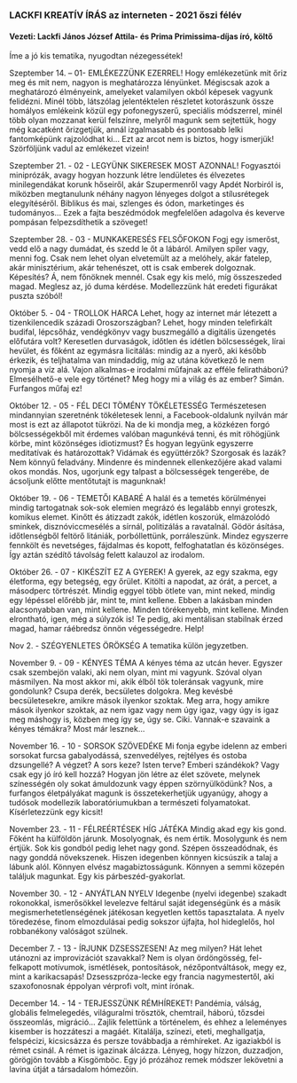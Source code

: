 ### LACKFI KREATÍV ÍRÁS az interneten - 2021 őszi félév
#### Vezeti: Lackfi János József Attila- és Prima Primissima-díjas író, költő

Íme a jó kis tematika, nyugodtan nézegessétek!

Szeptember 14. – 01- EMLÉKEZZÜNK EZERREL!
Hogy emlékezetünk mit őriz meg és mit nem, nagyon is meghatározza lényünket. Mégiscsak azok a meghatározó élményeink, amelyeket valamilyen okból képesek vagyunk felidézni. Minél több, látszólag jelentéktelen részletet kotorászunk össze homályos emlékeink közül egy pofonegyszerű, speciális módszerrel, minél több olyan mozzanat kerül felszínre, melyről magunk sem sejtettük, hogy még kacatként őrizgetjük, annál izgalmasabb és pontosabb lelki fantomképünk rajzolódhat ki… Ezt az arcot nem is biztos, hogy ismerjük! Szörföljünk vadul az emlékezet vizein!

Szeptember 21. - 02 - LEGYÜNK SIKERESEK MOST AZONNAL!
Fogyasztói miniprózák, avagy hogyan hozzunk létre lendületes és élvezetes minilegendákat korunk hőseiről, akár Szupermenről vagy Apdét Norbiról is, miközben megtanulunk néhány nagyon lényeges dolgot a stílusrétegek elegyítéséről. Biblikus és mai, szlenges és ódon, marketinges és tudományos… Ezek a fajta beszédmódok megfelelően adagolva és keverve pompásan felpezsdíthetik a szöveget!

Szeptember 28. - 03 - MUNKAKERESÉS FELSŐFOKON
Fogj egy ismerőst, vedd elő a nagy dumádat, és szedd le őt a lábáról. Amilyen spíler vagy, menni fog. Csak nem lehet olyan elvetemült az a melóhely, akár fatelep, akár minisztérium, akár tehenészet, ott is csak emberek dolgoznak. Képesítés? Á, nem főnöknek mennél. Csak egy kis meló, míg összeszeded magad. Meglesz az, jó duma kérdése. Modellezzünk hát eredeti figurákat puszta szóból!

Október 5. - 04 - TROLLOK HARCA
Lehet, hogy az internet már létezett a tizenkilencedik századi Oroszországban? Lehet, hogy minden telefirkált budifal, lépcsőház, vendégkönyv vagy buszmegálló a digitális üzengetés előfutára volt? Keresetlen durvaságok, időtlen és idétlen bölcsességek, lírai hevület, és főként az egymásra licitálás: mindig az a nyerő, aki később érkezik, és teljhatalma van mindaddig, míg az utána következő le nem nyomja a víz alá. Vajon alkalmas-e irodalmi műfajnak az efféle feliratháború? Elmesélhető-e vele egy történet? Meg hogy mi a világ és az ember? Simán. Furfangos műfaj ez!

Október 12. - 05 - FÉL DECI TÖMÉNY TÖKÉLETESSÉG
Természetesen mindannyian szeretnénk tökéletesek lenni, a Facebook-oldalunk nyilván már most is ezt az állapotot tükrözi. Na de ki mondja meg, a közkézen forgó bölcsességekből mit érdemes valóban magunkévá tenni, és mit röhögjünk körbe, mint közönséges idiotizmust? És hogyan legyünk egyszerre meditatívak és határozottak? Vidámak és együttérzők? Szorgosak és lazák? Nem könnyű feladvány. Mindenre és mindennek ellenkezőjére akad valami okos mondás. Nos, ugorjunk egy talpast a bölcsességek tengerébe, de ácsoljunk előtte mentőtutajt is magunknak!

Október 19. - 06 - TEMETŐI KABARÉ
A halál és a temetés körülményei mindig tartogatnak sok-sok elemien megrázó és legalább ennyi groteszk, komikus elemet. Kinőtt és átizzadt zakók, idétlen koszorúk, elmázolódó sminkek, disznóviccmesélés a sírnál, politizálás a ravatalnál. Gödör ásítása, időtlenségből feltörő litániák, porbóllettünk, porráleszünk. Mindez egyszerre fennkölt és nevetséges, fájdalmas és kopott, felfoghatatlan és közönséges. Így aztán szédítő távolság felett kalauzol az irodalom.

Október 26. - 07 - KIKÉSZÍT EZ A GYEREK!
A gyerek, az egy szakma, egy életforma, egy betegség, egy őrület. Kitölti a napodat, az órát, a percet, a másodperc törtrészét. Mindig eggyel több ötlete van, mint neked, mindig egy lépéssel előrébb jár, mint te, mint kellene. Ebben a lakásban minden alacsonyabban van, mint kellene. Minden törékenyebb, mint kellene. Minden elrontható, igen, még a súlyzók is! Te pedig, aki mentálisan stabilnak érzed magad, hamar ráébredsz önnön végességedre. Help!

Nov 2. - SZÉGYENLETES ÖRÖKSÉG
A tematika külön jegyzetben.

November 9. - 09 - KÉNYES TÉMA
A kényes téma az utcán hever. Egyszer csak szembejön valaki, aki nem olyan, mint mi vagyunk. Szóval olyan másmilyen. Na most akkor mi, akik élből tök toleránsak vagyunk, mire gondolunk? Csupa derék, becsületes dolgokra. Meg kevésbé becsületesekre, amikre mások ilyenkor szoktak. Meg arra, hogy amikre mások ilyenkor szoktak, az nem igaz vagy nem úgy igaz, vagy úgy is igaz meg máshogy is, közben meg így se, úgy se. Ciki. Vannak-e szavaink a kényes témákra? Most már lesznek…

November 16. - 10 - SORSOK SZÖVEDÉKE
Mi fonja egybe idelenn az emberi sorsokat furcsa gabalyodássá, szenvedélyes, rejtélyes és ostoba dzsungellé? A végzet? A sors keze? Isten terve? Emberi szándékok? Vagy csak egy jó író kell hozzá? Hogyan jön létre az élet szövete, melynek színességén oly sokat ámuldozunk vagy éppen szörnyülködünk? Nos, a furfangos életpályákat magunk is összetekerhetjük ugyanúgy, ahogy a tudósok modellezik laboratóriumukban a természeti folyamatokat. Kísérletezzünk egy kicsit!

November 23. - 11 - FÉLREÉRTÉSEK HÍG JÁTÉKA
Mindig akad egy kis gond. Főként ha külföldön járunk. Mosolyognak, és nem értik. Mosolygunk és nem értjük. Sok kis gondból pedig lehet nagy gond. Szépen összeadódnak, és nagy gonddá növekszenek. Hiszen idegenben könnyen kicsúszik a talaj a lábunk alól. Könnyen elvész magabiztosságunk. Könnyen a semmi közepén találjuk magunkat. Egy kis párbeszéd-gyakorlat.

November 30. - 12 - ANYÁTLAN NYELV
Idegenbe (nyelvi idegenbe) szakadt rokonokkal, ismerősökkel levelezve feltárul saját idegenségünk és a másik megismerhetetlenségének játékosan kegyetlen kettős tapasztalata. A nyelv töredezése, finom elmozdulásai pedig sokszor újfajta, hol hideglelős, hol robbanékony valóságot szülnek.

December 7. - 13 - ÍRJUNK DZSESSZESEN!
Az meg milyen? Hát lehet utánozni az improvizációt szavakkal? Nem is olyan ördöngösség, fel-felkapott motívumok, ismétlések, pontosítások, nézőpontváltások, megy ez, mint a karikacsapás! Dzsesszpróza-lecke egy francia nagymestertől, aki szaxofonosnak éppolyan vérprofi volt, mint írónak.

December 14. - 14 - TERJESSZÜNK RÉMHÍREKET!
Pandémia, válság, globális felmelegedés, világuralmi trösztök, chemtrail, háború, tőzsdei összeomlás, migráció… Zajlik felettünk a történelem, és ehhez a leleményes kisember is hozzáteszi a magáét. Kitalálja, színezi, eteti, meghallgatja, felspécizi, kicsicsázza és persze továbbadja a rémhíreket. Az igaziakból is rémet csinál. A rémet is igazinak álcázza. Lényeg, hogy hízzon, duzzadjon, görögjön tovább a Kisgömböc. Egy jó prózához remek módszer lekövetni a lavina útját a társadalom hómezőin.